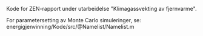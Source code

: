 Kode for ZEN-rapport under utarbeidelse "Klimagassvekting av fjernvarme".

For parametersetting av Monte Carlo simuleringer, se:
energigjenvinning/Kode/src/@Namelist/Namelist.m
